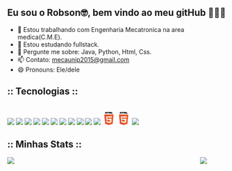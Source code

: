 ## Eu sou o Robson🤓, bem vindo ao meu gitHub 👋👋👋
- 🔭 Estou trabalhando com Engenharia Mecatronica na area medica(C.M.E).
- 🌱 Estou estudando fullstack.
- 💬 Pergunte me sobre: Java, Python, Html, Css.
- 📫 Contato: mecaunip2015@gmail.com
- 😄 Pronouns: Ele/dele

## :: Tecnologias ::
<div align-items="center "style="display: inline_block"><br>
<code><img height="30" src="https://cdn.jsdelivr.net/gh/devicons/devicon@latest/icons/java/java-original.svg"></code>
<code><img height="30" src="https://cdn.jsdelivr.net/gh/devicons/devicon@latest/icons/python/python-original.svg"></code>
<code><img height="30" src="https://cdn.jsdelivr.net/gh/devicons/devicon@latest/icons/csharp/csharp-original.svg"></code>
<code><img height="30" src="https://cdn.jsdelivr.net/gh/devicons/devicon@latest/icons/javascript/javascript-original.svg"></code>  
<code><img height="30" src="https://cdn.jsdelivr.net/gh/devicons/devicon@latest/icons/nodejs/nodejs-original.svg"></code>   
<code><img height="30" src="https://cdn.jsdelivr.net/gh/devicons/devicon@latest/icons/spring/spring-original.svg"></code>                 
<code><img height="30" src="https://cdn.jsdelivr.net/gh/devicons/devicon@latest/icons/react/react-original.svg"></code>                      
<code><img height="30" src="https://cdn.jsdelivr.net/gh/devicons/devicon@latest/icons/angular/angular-original.svg"></code>                 
<code><img height="30" src="https://cdn.jsdelivr.net/gh/devicons/devicon@latest/icons/vuejs/vuejs-original.svg"></code> 
<code><img height="30" src="https://cdn.jsdelivr.net/gh/devicons/devicon@latest/icons/django/django-plain.svg"></code>
<code><img height="30" src="https://cdn.jsdelivr.net/gh/devicons/devicon@latest/icons/flask/flask-original.svg"></code> 
<code><img height="30" src="https://raw.githubusercontent.com/github/explore/80688e429a7d4ef2fca1e82350fe8e3517d3494d/topics/html/html.png"></code>  
<code><img height="30" src="https://raw.githubusercontent.com/github/explore/80688e429a7d4ef2fca1e82350fe8e3517d3494d/topics/html/html.png"></code>
<code><img height="30" src="https://cdn.jsdelivr.net/gh/devicons/devicon@latest/icons/css3/css3-original.svg"></code>



## :: Minhas Stats ::
<p justify-content="space-between" align="center">
  <img align="left"src="https://github-readme-stats.vercel.app/api?username=EngNex&show_icons=true&theme=dark" width="400">
  <img src="https://github-readme-streak-stats.herokuapp.com?user=EngNex&theme=dark&hide_border=true" width="400">
 </p>




